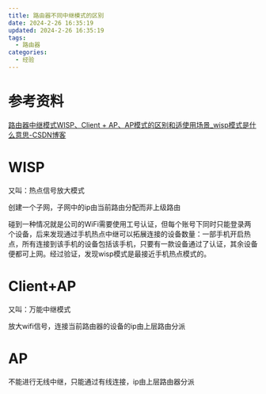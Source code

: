 ```yaml
---
title: 路由器不同中继模式的区别
date: 2024-2-26 16:35:19
updated: 2024-2-26 16:35:19
tags:
  - 路由器
categories:
  - 经验
---
```


# 参考资料

[路由器中继模式WISP、Client + AP、AP模式的区别和适使用场景_wisp模式是什么意思-CSDN博客](https://blog.csdn.net/qiwulongqingying1/article/details/79655317)

# WISP

又叫：热点信号放大模式

创建一个子网，子网中的ip由当前路由分配而非上级路由

碰到一种情况就是公司的WiFi需要使用工号认证，但每个账号下同时只能登录两个设备，后来发现通过手机热点中继可以拓展连接的设备数量：一部手机开启热点，所有连接到该手机的设备包括该手机，只要有一款设备通过了认证，其余设备便都可上网。经过验证，发现wisp模式是最接近手机热点模式的。

# Client+AP

又叫：万能中继模式

放大wifi信号，连接当前路由器的设备的ip由上层路由分派

# AP

不能进行无线中继，只能通过有线连接，ip由上层路由器分派